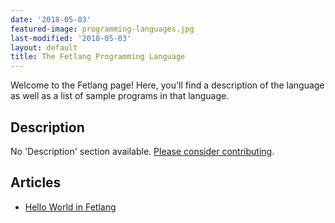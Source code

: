 ```yaml
---
date: '2018-05-03'
featured-image: programming-languages.jpg
last-modified: '2018-05-03'
layout: default
title: The Fetlang Programming Language
---
```


Welcome to the Fetlang page! Here, you'll find a description of the language as well as a list of sample programs in that language.

## Description

No 'Description' section available. [Please consider contributing](https://github.com/TheRenegadeCoder/sample-programs-website).

## Articles

- [Hello World in Fetlang](https://sampleprograms.io/projects/hello-world/fetlang)